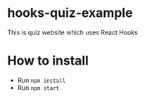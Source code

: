 # hooks-quiz-example

This is quiz website which uses React Hooks

# How to install

- Run `npm install`
- Run `npm start`
